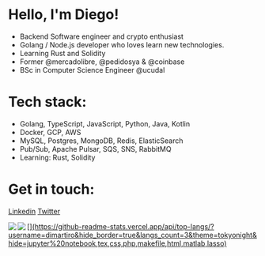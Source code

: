 # Hello, I'm Diego!
- Backend Software engineer and crypto enthusiast 
- Golang / Node.js developer who loves learn new technologies.
- Learning Rust and Solidity
- Former @mercadolibre, @pedidosya & @coinbase
- BSc in Computer Science Engineer @ucudal

# Tech stack:
- Golang, TypeScript, JavaScript, Python, Java, Kotlin
- Docker, GCP, AWS
- MySQL, Postgres, MongoDB, Redis, ElasticSearch
- Pub/Sub, Apache Pulsar, SQS, SNS, RabbitMQ
- Learning: Rust, Solidity

# Get in touch:
[Linkedin](https://www.linkedin.com/in/dimartiro/)
[Twitter](https://twitter.com/dimartiro)

<a href="https://github.com/dimartiro"> 
  <img align="left" src="https://github-readme-stats.vercel.app/api?username=dimartiro&show_icons=true&count_private=true&theme=tokyonight&hide_border=true&include_all_commits=true"/> 
   [<img align="left" src="https://github-readme-stats.vercel.app/api/top-langs/?username=musinit&hide_border=true&langs_count=3&theme=tokyonight&hide=jupyter%20notebook,tex,css,php,makefile,html,matlab,lasso"/>](https://github-readme-stats.vercel.app/api/top-langs/?username=dimartiro&hide_border=true&langs_count=3&theme=tokyonight&hide=jupyter%20notebook,tex,css,php,makefile,html,matlab,lasso)
</a>
